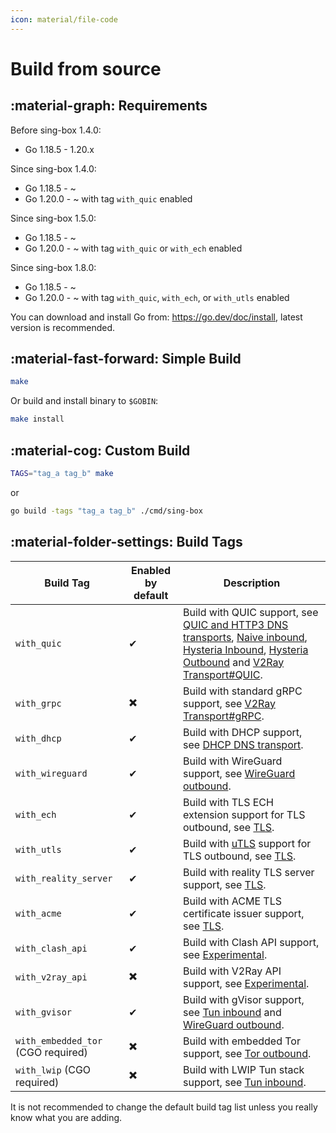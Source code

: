 ```yaml
---
icon: material/file-code
---
```


# Build from source

## :material-graph: Requirements

Before sing-box 1.4.0:

* Go 1.18.5 - 1.20.x

Since sing-box 1.4.0:

* Go 1.18.5 - ~
* Go 1.20.0 - ~ with tag `with_quic` enabled

Since sing-box 1.5.0:

* Go 1.18.5 - ~
* Go 1.20.0 - ~ with tag `with_quic` or `with_ech` enabled

Since sing-box 1.8.0:

* Go 1.18.5 - ~
* Go 1.20.0 - ~ with tag `with_quic`, `with_ech`, or `with_utls` enabled

You can download and install Go from: https://go.dev/doc/install, latest version is recommended.

## :material-fast-forward: Simple Build

```bash
make
```

Or build and install binary to `$GOBIN`:

```bash
make install
```

## :material-cog: Custom Build

```bash
TAGS="tag_a tag_b" make
```

or

```bash
go build -tags "tag_a tag_b" ./cmd/sing-box
```

## :material-folder-settings: Build Tags

| Build Tag                          | Enabled by default | Description                                                                                                                                                                                                                                                                                                                    |
|------------------------------------|--------------------|--------------------------------------------------------------------------------------------------------------------------------------------------------------------------------------------------------------------------------------------------------------------------------------------------------------------------------|
| `with_quic`                        | ✔                  | Build with QUIC support, see [QUIC and HTTP3 DNS transports](/configuration/dns/server/), [Naive inbound](/configuration/inbound/naive/), [Hysteria Inbound](/configuration/inbound/hysteria/), [Hysteria Outbound](/configuration/outbound/hysteria/) and [V2Ray Transport#QUIC](/configuration/shared/v2ray-transport#quic). |
| `with_grpc`                        | ✖️                 | Build with standard gRPC support, see [V2Ray Transport#gRPC](/configuration/shared/v2ray-transport#grpc).                                                                                                                                                                                                                      |
| `with_dhcp`                        | ✔                  | Build with DHCP support, see [DHCP DNS transport](/configuration/dns/server/).                                                                                                                                                                                                                                                 |
| `with_wireguard`                   | ✔                  | Build with WireGuard support, see [WireGuard outbound](/configuration/outbound/wireguard/).                                                                                                                                                                                                                                    |
| `with_ech`                         | ✔                  | Build with TLS ECH extension support for TLS outbound, see [TLS](/configuration/shared/tls#ech).                                                                                                                                                                                                                               |
| `with_utls`                        | ✔                  | Build with [uTLS](https://github.com/refraction-networking/utls) support for TLS outbound, see [TLS](/configuration/shared/tls#utls).                                                                                                                                                                                          |
| `with_reality_server`              | ✔                  | Build with reality TLS server support,  see [TLS](/configuration/shared/tls/).                                                                                                                                                                                                                                                 |
| `with_acme`                        | ✔                  | Build with ACME TLS certificate issuer support, see [TLS](/configuration/shared/tls/).                                                                                                                                                                                                                                         |
| `with_clash_api`                   | ✔                  | Build with Clash API support, see [Experimental](/configuration/experimental#clash-api-fields).                                                                                                                                                                                                                                |
| `with_v2ray_api`                   | ✖️                 | Build with V2Ray API support, see [Experimental](/configuration/experimental#v2ray-api-fields).                                                                                                                                                                                                                                |
| `with_gvisor`                      | ✔                  | Build with gVisor support, see [Tun inbound](/configuration/inbound/tun#stack) and [WireGuard outbound](/configuration/outbound/wireguard#system_interface).                                                                                                                                                                   |
| `with_embedded_tor` (CGO required) | ✖️                 | Build with embedded Tor support, see [Tor outbound](/configuration/outbound/tor/).                                                                                                                                                                                                                                             |
| `with_lwip` (CGO required)         | ✖️                 | Build with LWIP Tun stack support, see [Tun inbound](/configuration/inbound/tun#stack).                                                                                                                                                                                                                                        |

It is not recommended to change the default build tag list unless you really know what you are adding.
